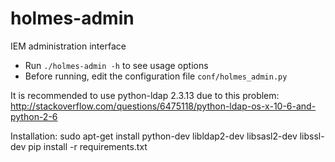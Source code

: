 holmes-admin
=============

IEM administration interface

- Run `./holmes-admin -h` to see usage options
- Before running, edit the configuration file `conf/holmes_admin.py`

It is recommended to use python-ldap 2.3.13 due to this problem:
http://stackoverflow.com/questions/6475118/python-ldap-os-x-10-6-and-python-2-6

Installation:
sudo apt-get install python-dev libldap2-dev libsasl2-dev libssl-dev
pip install -r requirements.txt
